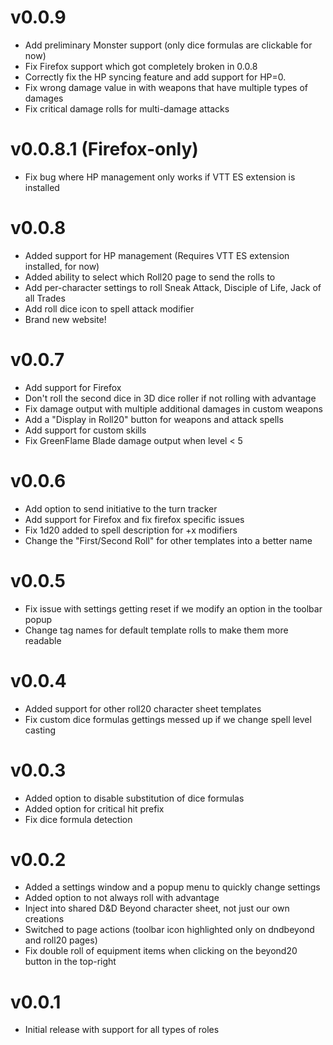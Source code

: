 v0.0.9
===

- Add preliminary Monster support (only dice formulas are clickable for now)
- Fix Firefox support which got completely broken in 0.0.8
- Correctly fix the HP syncing feature and add support for HP=0.
- Fix wrong damage value in with weapons that have multiple types of damages
- Fix critical damage rolls for multi-damage attacks

v0.0.8.1 (Firefox-only)
===

- Fix bug where HP management only works if VTT ES extension is installed

v0.0.8
===
- Added support for HP management (Requires VTT ES extension installed, for now)
- Added ability to select which Roll20 page to send the rolls to
- Add per-character settings to roll Sneak Attack, Disciple of Life, Jack of all Trades
- Add roll dice icon to spell attack modifier
- Brand new website!

v0.0.7
===

- Add support for Firefox
- Don't roll the second dice in 3D dice roller if not rolling with advantage
- Fix damage output with multiple additional damages in custom weapons
- Add a "Display in Roll20" button for weapons and attack spells
- Add support for custom skills
- Fix GreenFlame Blade damage output when level < 5

v0.0.6
===

- Add option to send initiative to the turn tracker
- Add support for Firefox and fix firefox specific issues
- Fix 1d20 added to spell description for +x modifiers
- Change the "First/Second Roll" for other templates into a better name

v0.0.5
===

- Fix issue with settings getting reset if we modify an option in the toolbar popup
- Change tag names for default template rolls to make them more readable

v0.0.4
===

- Added support for other roll20 character sheet templates
- Fix custom dice formulas gettings messed up if we change spell level casting

v0.0.3
===

- Added option to disable substitution of dice formulas
- Added option for critical hit prefix
- Fix dice formula detection

v0.0.2
===

- Added a settings window and a popup menu to quickly change settings
- Added option to not always roll with advantage
- Inject into shared D&D Beyond character sheet, not just our own creations
- Switched to page actions (toolbar icon highlighted only on dndbeyond and roll20 pages)
- Fix double roll of equipment items when clicking on the beyond20 button in the top-right


v0.0.1
===
- Initial release with support for all types of roles
